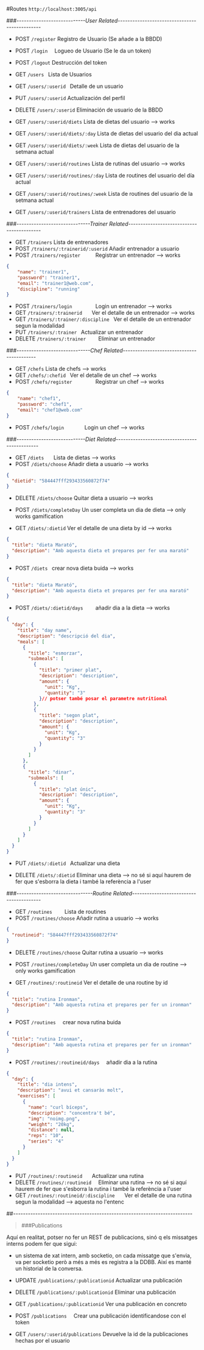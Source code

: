 #Routes ``http://localhost:3005/api``



###*----------------------------User Related----------------------------------------------*
- POST `/register`		Registro de Usuario (Se añade a la BBDD)
- POST `/login	`		Logueo de Usuario (Se le da un token)
- POST `/logout`		Destrucción del token

- GET 	`/users	`						Lista de Usuarios
- GET 		`/users/:userid	`				Detalle de un usuario
- PUT 	`/users/:userid`				    Actualización del perfil
- DELETE 	`/users/:userid`			    Eliminación de usuario de la BBDD
- GET 	`/users/:userid/diets`	Lista de dietas del usuario   --> works
- GET 	`/users/:userid/diets/:day`	Lista de dietas del usuario del dia actual
- GET 	`/users/:userid/diets/:week`	Lista de dietas del usuario de la setmana actual
- GET 	`/users/:userid/routines`			Lista de rutinas del usuario   --> works
- GET 	`/users/:userid/routines/:day`	Lista de routines del usuario del día actual
- GET 	`/users/:userid/routines/:week`	Lista de routines del usuario de la setmana actual
- GET 	`/users/:userid/trainers`			Lista de entrenadores del usuario

###*------------------------------Trainer Related------------------------------------------*
- GET `/trainers`		Lista de entrenadores
- POST 	`/trainers/:trainerid/:userid`		Añadir entrenador a usuario
- POST	`/trainers/register		`					Registrar un entrenador    --> works
```json
{
    "name": "trainer1",
    "password": "trainer1",
    "email": "trainer1@web.com",
    "discipline": "running"
}
```
- POST	`/trainers/login		`					Login un entrenador    --> works
- GET 	`/trainers/:trainerid	`				Ver el detalle de un entrenador    --> works
- GET 	`/trainers/:trainer/:discipline	`	Ver el detalle de un entrenador segun la modalidad
- PUT 	`/trainers/:trainer	`				Actualizar un entrenador
- DELETE `/trainers/:trainer	`			Eliminar un entrenador

###*------------------------------Chef Related------------------------------------------*
- GET `/chefs`		Lista de chefs     --> works
- GET 	`/chefs/:chefid	`				Ver el detalle de un chef    --> works
- POST	`/chefs/register		`					Registrar un chef    --> works
```json
{
    "name": "chef1",
    "password": "chef1",
    "email": "chef1@web.com"
}
```
- POST	`/chefs/login		`					Login un chef    --> works

###*----------------------------Diet Related----------------------------------------------*

- GET `/diets	`		Lista de dietas      --> works
- POST 	`/diets/choose`			Añadir dieta a usuario     --> works
```json
{
  "dietid": "584447fff293433560872f74"
}
```
- DELETE 	`/diets/choose`			Quitar dieta a usuario     --> works

- POST 	`/diets/completeDay`			Un user completa un dia de dieta     --> only works gamification

- GET 	    `/diets/:dietid`				Ver el detalle de una dieta by id      --> works
```json
{
  "title": "dieta Marató",
  "description": "Amb aquesta dieta et prepares per fer una marató"
}
```
- POST 	`/diets	`				    crear nova dieta buida       --> works
```json
{
  "title": "dieta Marató",
  "description": "Amb aquesta dieta et prepares per fer una marató"
}
```
- POST 	`/diets/:dietid/days	`				    añadir dia a la dieta     --> works
```json
{
  "day": {
    "title": "day name",
    "description": "descripció del dia",
    "meals": [
      {
        "title": "esmorzar",
        "submeals": [
          {
            "title": "primer plat",
            "description": "description",
            "amount": {
              "unit": "Kg",
              "quantity": "3"
            }// potser també posar el parametre nutritional
          },
          {
            "title": "segon plat",
            "description": "description",
            "amount": {
              "unit": "Kg",
              "quantity": "3"
            }
          }
        ]
      },
      {
        "title": "dinar",
        "submeals": [
          {
            "title": "plat únic",
            "description": "description",
            "amount": {
              "unit": "Kg",
              "quantity": "3"
            }
          }
        ]
      }
    ]
  }
}
```


- PUT 	`/diets/:dietid	`				    Actualizar una dieta

- DELETE 	`/diets/:dietid`				Eliminar una dieta  --> no sé si aquí haurem de fer que s'esborra la dieta i també la referència a l'user

###*-------------------------------Routine Related----------------------------------------*


- GET `/routines	`		Lista de routines
- POST 	`/routines/choose`			Añadir rutina a usuario      --> works
```json
{
  "routineid": "584447fff293433560872f74"
}
```
- DELETE 	`/routines/choose`			Quitar rutina a usuario    --> works

- POST 	`/routines/completeDay`			Un user completa un dia de routine     --> only works gamification

- GET 	    `/routines/:routineid`				Ver el detalle de una routine by id
```json
{
  "title": "rutina Ironman",
  "description": "Amb aquesta rutina et prepares per fer un ironman"
}
```

- POST 	`/routines	`				    crear nova rutina buida
```json
{
  "title": "rutina Ironman",
  "description": "Amb aquesta rutina et prepares per fer un ironman"
}
```

- POST 	`/routines/:routineid/days	`				    añadir dia a la rutina
```json
{
  "day": {
    "title": "dia intens",
    "description": "avui et cansaràs molt",
    "exercises": [
      {
        "name": "curl bíceps",
        "description": "concentra't bé",
        "img": "noimg.png",
        "weight": "20kg",
        "distance": null,
        "reps": "10",
        "series": "4"
      }
    ]
  }
}
```

- PUT 	`/routines/:routineid	`				Actualizar una rutina
- DELETE `/routines/:routineid	`				Eliminar una rutina --> no sé si aquí haurem de fer que s'esborra la rutina i també la referència a l'user
- GET 	`/routines/:routineid/:discipline	`	Ver el detalle de una rutina segun la modalidad --> aquesta no l'entenc

##*-------------------------------------------------------------------------*
>###Publications

Aquí en realitat, potser no fer un REST de publicacions, sinó q els missatges interns podem fer que sigui:
- un sistema de xat intern, amb socketio, on cada missatge que s'envia, va per socketio però a més a més es registra a la DDBB. Així es manté un historial de la conversa.

- UPDATE	`/publications/:publicationid`		Actualizar una publicación
- DELETE	`/publications/:publicationid`		Eliminar una publicación
- GET 	`/publications/:publicationid`		Ver una publicación en concreto
- POST 		`/publications	`				Crear una publicación identificandose con el token
- GET 		`/users/:userid/publications` 	Devuelve la id de la publicaciones hechas por el usuario
